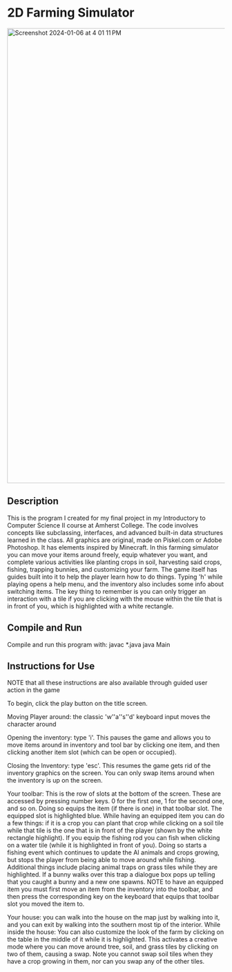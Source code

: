 # 2D Farming Simulator
<img width="1053" alt="Screenshot 2024-01-06 at 4 01 11 PM" src="https://github.com/FynnHR28/COSC122_Farming_Sim/assets/136636012/5c694703-c14a-4799-8175-62e245897a52">

## Description
This is the program I created for my final project in my Introductory to Computer Science II course at Amherst College. The code involves concepts like subclassing, interfaces, and advanced built-in data structures learned in the class. All graphics are original, made on Piskel.com or Adobe Photoshop. It has elements inspired by Minecraft. In this farming simulator you can move your items around freely, equip whatever you want, and complete various activities like planting crops in soil, harvesting said crops, fishing, trapping bunnies, and customizing your farm. The game itself has guides built into it to help the player learn how to do things. Typing 'h' while playing opens a help menu, and the inventory also includes some info about switching items. The key thing to remember is you can only trigger an interaction with a tile if you are clicking with the mouse within the tile that is in front of you, which is highlighted with a white rectangle.


## Compile and Run
Compile and run this program with:
javac *.java
java Main

## Instructions for Use
NOTE that all these instructions are also available through guided user action in the game

To begin, click the play button on the title screen.

Moving Player around: the classic 'w''a''s''d' keyboard input moves the character around

Opening the inventory: type 'i'. This pauses the game and allows you to move items around in inventory and tool bar by clicking one item, and then clicking another item slot (which can be open or occupied).

Closing the Inventory: type 'esc'. This resumes the game gets rid of the inventory graphics on the screen. You can only swap items around when the inventory is up on the screen.

Your toolbar: This is the row of slots at the bottom of the screen. These are accessed by pressing number keys. 0 for the first one, 1 for the second one, and so on. Doing so equips the item (if there is one) in that toolbar slot. The equipped slot is highlighted blue. While having an equipped item you can do a few things:
if it is a crop you can plant that crop while clicking on a soil tile while that tile is the one that is in front of the player (shown by the white rectangle highlight).
If you equip the fishing rod you can fish when clicking on a water tile (while it is highlighted in front of you).
Doing so starts a fishing event which continues to update the AI animals and crops growing, but stops the player from being able
to move around while fishing. Additional things include placing animal traps on grass tiles while they are highlighted. If a bunny walks over this trap a dialogue box pops up telling that you caught a bunny and a new one spawns.
NOTE to have an equipped item you must first move an item from the inventory into the toolbar, and then press the corresponding key on the keyboard that equips that toolbar slot you moved the item to.

Your house: you can walk into the house on the map just by walking into it, and you can exit by walking into the southern most tip of the interior.
While inside the house: You can also customize the look of the farm by clicking on the table in the middle of it while it is highlighted. This activates a creative mode where you can move around tree, soil, and grass tiles by clicking on two of them, causing a swap. Note you cannot swap soil tiles when they have a crop growing in them, nor can you swap any of the other tiles.
